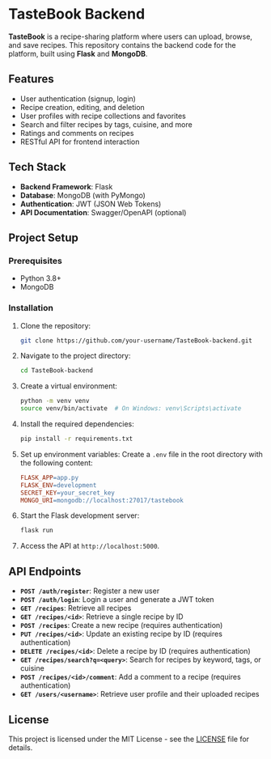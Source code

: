 # TasteBook Backend

**TasteBook** is a recipe-sharing platform where users can upload, browse, and save recipes. This repository contains the backend code for the platform, built using **Flask** and **MongoDB**.

## Features

- User authentication (signup, login)
- Recipe creation, editing, and deletion
- User profiles with recipe collections and favorites
- Search and filter recipes by tags, cuisine, and more
- Ratings and comments on recipes
- RESTful API for frontend interaction

## Tech Stack

- **Backend Framework**: Flask
- **Database**: MongoDB (with PyMongo)
- **Authentication**: JWT (JSON Web Tokens)
- **API Documentation**: Swagger/OpenAPI (optional)

## Project Setup

### Prerequisites

- Python 3.8+
- MongoDB

### Installation

1. Clone the repository:

   ```bash
   git clone https://github.com/your-username/TasteBook-backend.git
2. Navigate to the project directory:

   ```bash
   cd TasteBook-backend
3. Create a virtual environment:
   
   ```bash 
   python -m venv venv
   source venv/bin/activate  # On Windows: venv\Scripts\activate
4. Install the required dependencies:

   ```bash
   pip install -r requirements.txt
5. Set up environment variables:
   Create a `.env` file in the root directory with the following content:
   
   ```makefile
   FLASK_APP=app.py
   FLASK_ENV=development
   SECRET_KEY=your_secret_key
   MONGO_URI=mongodb://localhost:27017/tastebook
6. Start the Flask development server:

   ```bash
   flask run
7. Access the API at `http://localhost:5000`.

## API Endpoints

- **`POST /auth/register`**: Register a new user
- **`POST /auth/login`**: Login a user and generate a JWT token
- **`GET /recipes`**: Retrieve all recipes
- **`GET /recipes/<id>`**: Retrieve a single recipe by ID
- **`POST /recipes`**: Create a new recipe (requires authentication)
- **`PUT /recipes/<id>`**: Update an existing recipe by ID (requires authentication)
- **`DELETE /recipes/<id>`**: Delete a recipe by ID (requires authentication)
- **`GET /recipes/search?q=<query>`**: Search for recipes by keyword, tags, or cuisine
- **`POST /recipes/<id>/comment`**: Add a comment to a recipe (requires authentication)
- **`GET /users/<username>`**: Retrieve user profile and their uploaded recipes

## License

This project is licensed under the MIT License - see the [LICENSE](LICENSE) file for details.


